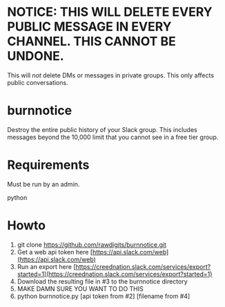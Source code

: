 # NOTICE: THIS WILL DELETE EVERY PUBLIC MESSAGE IN EVERY CHANNEL. THIS CANNOT BE UNDONE.

This will *not* delete DMs or messages in private groups. This only affects public conversations.

# burnnotice
Destroy the entire public history of your Slack group. This includes messages beyond the 10,000 limit that you cannot see in a free tier group.

# Requirements

Must be run by an admin.

python

# Howto

1. git clone https://github.com/rawdigits/burnnotice.git
2. Get a web api token here [https://api.slack.com/web](https://api.slack.com/web)
3. Run an export here [https://creednation.slack.com/services/export?started=1](https://creednation.slack.com/services/export?started=1)
4. Download the resulting file in #3 to the burnnotice directory
5. MAKE DAMN SURE YOU WANT TO DO THIS
6. python burnnotice.py [api token from #2] [filename from #4]

